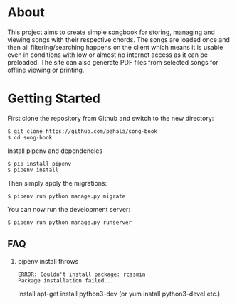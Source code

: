 
# About
This project aims to create simple songbook for storing, managing and viewing songs with their respective chords. The songs are loaded once and then all filtering/searching happens on the client which means it is usable even in conditions with low or almost no internet access as it can be preloaded. The site can also generate PDF files from selected songs for offline viewing or printing.

# Getting Started

First clone the repository from Github and switch to the new directory:

    $ git clone https://github.com/pehala/song-book
    $ cd song-book
    
Install pipenv and dependencies

    $ pip install pipenv
    $ pipenv install 
    
Then simply apply the migrations:

    $ pipenv run python manage.py migrate

You can now run the development server:

    $ pipenv run python manage.py runserver

## FAQ

1. pipenv install throws 

       ERROR: Couldn't install package: rcssmin
       Package installation failed...

    Install apt-get install python3-dev (or yum install python3-devel etc.)

